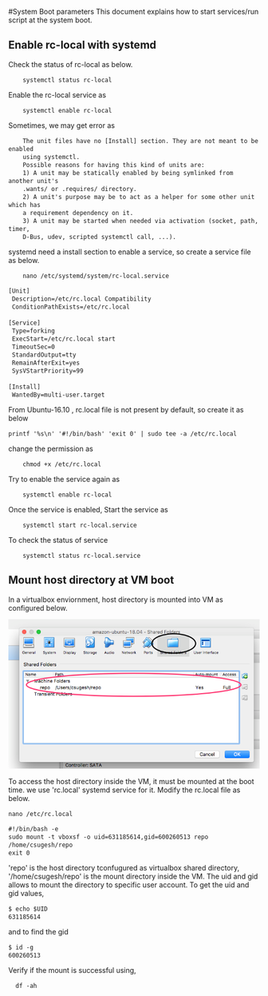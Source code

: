 #System Boot parameters
This document explains how to start services/run script at the system boot.

## Enable rc-local with systemd

Check the status of rc-local as below.

```
    systemctl status rc-local
```

Enable the rc-local service as

```
    systemctl enable rc-local
```

Sometimes, we may get error as

```
    The unit files have no [Install] section. They are not meant to be enabled
    using systemctl.
    Possible reasons for having this kind of units are:
    1) A unit may be statically enabled by being symlinked from another unit's
    .wants/ or .requires/ directory.
    2) A unit's purpose may be to act as a helper for some other unit which has
    a requirement dependency on it.
    3) A unit may be started when needed via activation (socket, path, timer,
    D-Bus, udev, scripted systemctl call, ...).
```

systemd need a install section to enable a service, so create a service file as below.

```
    nano /etc/systemd/system/rc-local.service
```

```
[Unit]
 Description=/etc/rc.local Compatibility
 ConditionPathExists=/etc/rc.local

[Service]
 Type=forking
 ExecStart=/etc/rc.local start
 TimeoutSec=0
 StandardOutput=tty
 RemainAfterExit=yes
 SysVStartPriority=99

[Install]
 WantedBy=multi-user.target
```

From Ubuntu-16.10 , rc.local file is not present by default, so create it as below

```
printf '%s\n' '#!/bin/bash' 'exit 0' | sudo tee -a /etc/rc.local
```

change the permission as

```
    chmod +x /etc/rc.local
```

Try to enable the service again as

```
    systemctl enable rc-local
```

Once the service is enabled, Start the service as

```
    systemctl start rc-local.service
```

To check the status of service

```
    systemctl status rc-local.service
```


## Mount host directory at VM boot
In a virtualbox enviornment, host directory is mounted into VM as configured below.

![](virtualbox-shared-dir.png)


To access the host directory inside the VM, it must be mounted at the boot time. we use 'rc.local' systemd service for it. Modify the rc.local file as below.

```
nano /etc/rc.local
```
```
#!/bin/bash -e
sudo mount -t vboxsf -o uid=631185614,gid=600260513 repo /home/csugesh/repo
exit 0
```
'repo' is the host directory tconfugured as virtualbox shared directory, '/home/csugesh/repo' is the mount directory inside the VM.
The uid and gid allows to mount the directory to specific user account. To get the uid and gid values,

```
$ echo $UID
631185614
```

and to find the gid

```
$ id -g
600260513
```
Verify if the mount is successful using,

```
  df -ah
```
